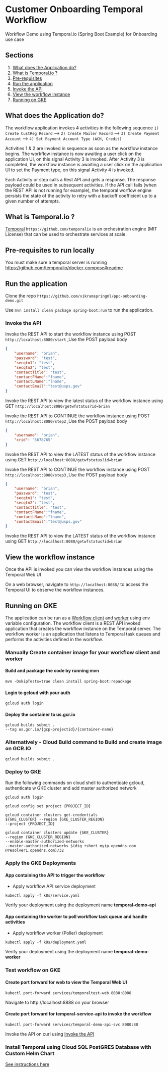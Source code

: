 # Customer Onboarding Temporal Workflow 
Workflow Demo using Temporal.io (Spring Boot Example) for Onboarding use case

## Sections

1. [What does the Application do?](#what-does-the-application-do)
2. [What is Temporal.io ?](#what-is-temporalio-)
3. [Pre-requisites](#pre-requisites-to-run-locally)
4. [Run the application](#run-the-application)
5. [Invoke the API](#invoke-the-api)
6. [View the workflow instance](#view-the-workflow-instance)
7. [Running on GKE](#running-on-gke)


## What does the Application do?
The workflow application invokes 4 activities in the following sequence
``1) Create CustReg Record`` --> ``2) Create Mailer Record`` --> ``3) Create Payment Account`` --> ``4) Set Payment Account Type (ACH, Credit)`` 

Activities 1 & 2 are invoked in sequence as soon as the workflow instance begins.
The workflow instance is now awaiting a user click on the application UI, on this signal Activity 3 is invoked.
After Activity 3 is completed, the workflow instance is awaiting a user click on the application UI to set the Payment type, on this signal Activity 4 is invoked.


Each Activity or step calls a Rest API and gets a response. The response payload could be used in subsequent activities. 
If the API call fails (when the REST API is not running for example), 
the temporal worflow engine persists the state of the activity 
to retry with a backoff coefficient up to a given number of attempts.


## What is Temporal.io ?

[Temporal](https://docs.temporal.io/) ```https://github.com/temporalio``` is an orchestration engine (MIT License) that can be used to orchestrate services at scale.

## Pre-requisites to run locally
You must make sure a temporal server is running
https://github.com/temporalio/docker-compose#readme

## Run the application

Clone the repo ```https://github.com/vikramspringml/ppc-onboarding-demo.git```

Use ```mvn install clean package spring-boot:run``` to run the application.

### Invoke the API

Invoke the REST API to start the workflow instance using POST ```http://localhost:8080/start```
,Use the POST payload body
```json
{
    "username": "brian",
    "password": "test",
    "secqtn1": "test",
    "secqtn2": "test",
    "contactTitle": "test",
    "contactFName":"fname",
    "contactLName":"lname",
    "contactEmail":"test@usps.gov"
}
```

Invoke the REST API to view the latest status of the workflow instance using GET 
```http://localhost:8080/getwfstatus?id=brian```

Invoke the REST API to CONTINUE the workflow instance using POST ```http://localhost:8080/step2```
,Use the POST payload body
```json
{
    "username": "brian",
    "crid": "5678765"
}
```
Invoke the REST API to view the LATEST status of the workflow instance using GET
```http://localhost:8080/getwfstatus?id=brian```

Invoke the REST API to CONTINUE the workflow instance using POST ```http://localhost:8080/step3```
,Use the POST payload body
```json
{
    "username": "brian",
    "password": "test",
    "secqtn1": "test",
    "secqtn2": "test",
    "contactTitle": "test",
    "contactFName":"fname",
    "contactLName":"lname",
    "contactEmail":"test@usps.gov"
}
```
Invoke the REST API to view the LATEST status of the workflow instance using GET
```http://localhost:8080/getwfstatus?id=brian```

## View the workflow instance 

Once the API is invoked you can view the workflow instances using the Temporal Web UI

On a web browser, navigate to ```http://localhost:8088/``` to access the Temporal UI to observe the workflow instances. 


## Running on GKE

The application can be run as a [Workflow client](k8s/service.yaml) and [worker](k8s/worker.yaml) using env variable configuration. The workflow client is a REST API invoked application that creates the workflow instance on the Temporal server. The workflow worker is an application that listens to Temporal task queues and performs the activities defined in the workflow.

### Manually Create container image for your workflow client and worker

#### Build and package the code by running mvn
```shell
mvn -DskipTests=true clean install spring-boot:repackage
```

#### Login to gcloud with your auth
```shell
gcloud auth login
```

#### Deploy the container to us.gcr.io
```shell 
gcloud builds submit .
--tag us.gcr.io/{gcp-projectid}/{container-name}
```

### Alternatively - Cloud Build command to Build and create image on GCR.IO
```shell
gcloud builds submit .
```

### Deploy to GKE
Run the following commands on cloud shell to authenticate gcloud, authenticate w GKE cluster and add master authorized network
```
gcloud auth login

gcloud config set project {PROJECT_ID}

gcloud container clusters get-credentials 
${GKE_CLUSTER} --region {GKE_CLUSTER_REGION} 
--project {PROJECT_ID}

gcloud container clusters update {GKE_CLUSTER} 
--region {GKE_CLUSTER_REGION} 
--enable-master-authorized-networks 
--master-authorized-networks $(dig +short myip.opendns.com @resolver1.opendns.com)/32
```

### Apply the GKE Deployments

#### App containing the API to trigger the workflow
- Apply workflow API service deployment
```shell
kubectl apply -f k8s/service.yaml
```
Verify your deployment using the deployment name <b>temporal-demo-api</b>

#### App containing the worker to poll workflow task queue and handle activities
- Apply workflow worker (Poller) deployment
```shell
kubectl apply -f k8s/deployment.yaml
```
Verify your deployment using the deployment name <b>temporal-demo-worker</b>

### Test workflow on GKE

#### Create port forward for web to view the Temporal Web UI
```shell
kubectl port-forward services/temporaltest-web 8088:8088
```
Navigate to http://localhost:8888 on your browser

#### Create port forward for temporal-service-api to invoke the workflow
```shell
kubectl port-forward services/temporal-demo-api-svc 8080:80
```
Invoke the API on curl using [Invoke the API](#invoke-the-api)

### Install Temporal using Cloud SQL PostGRES Database with Custom Helm Chart  

[See instructions here](k8s/helm-charts/readme.md)
